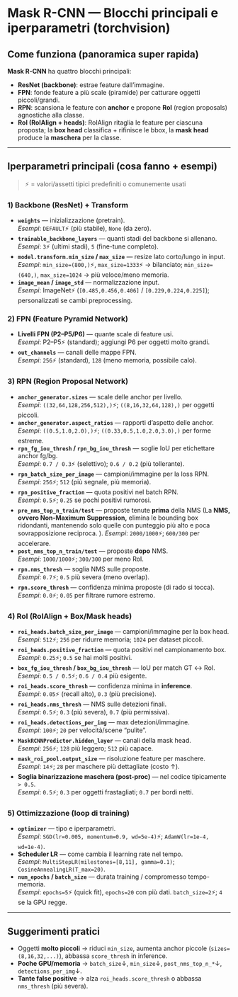 # Mask R-CNN — Blocchi principali e iperparametri (torchvision)

## Come funziona (panoramica super rapida)
**Mask R-CNN** ha quattro blocchi principali:
- **ResNet (backbone)**: estrae feature dall’immagine.
- **FPN**: fonde feature a più scale (piramide) per catturare oggetti piccoli/grandi.
- **RPN**: scansiona le feature con **anchor** e propone **RoI** (region proposals) agnostiche alla classe.
- **RoI (RoIAlign + heads)**: RoIAlign ritaglia le feature per ciascuna proposta; la **box head** classifica + rifinisce le bbox, la **mask head** produce la **maschera** per la classe.

---

## Iperparametri principali (cosa fanno + esempi)
> ⚡ = valori/assetti tipici predefiniti o comunemente usati

### 1) Backbone (ResNet) + Transform
- **`weights`** — inizializzazione (pretrain).  
  *Esempi*: `DEFAULT`⚡ (più stabile), `None` (da zero).
- **`trainable_backbone_layers`** — quanti stadi del backbone si allenano.  
  *Esempi*: `3`⚡ (ultimi stadi), `5` (fine-tune completo).
- **`model.transform.min_size` / `max_size`** — resize lato corto/lungo in input.  
  *Esempi*: `min_size=(800,)`⚡, `max_size=1333`⚡ → bilanciato; `min_size=(640,)`, `max_size=1024` → più veloce/meno memoria.
- **`image_mean` / `image_std`** — normalizzazione input.  
  *Esempi*: ImageNet⚡ (`[0.485,0.456,0.406]` / `[0.229,0.224,0.225]`); personalizzati se cambi preprocessing.

### 2) FPN (Feature Pyramid Network)
- **Livelli FPN (P2–P5/P6)** — quante scale di feature usi.  
  *Esempi*: P2–P5⚡ (standard); aggiungi P6 per oggetti molto grandi.
- **`out_channels`** — canali delle mappe FPN.  
  *Esempi*: `256`⚡ (standard), `128` (meno memoria, possibile calo).

### 3) RPN (Region Proposal Network)
- **`anchor_generator.sizes`** — scale delle anchor per livello.  
  *Esempi*: `((32,64,128,256,512),)`⚡; `((8,16,32,64,128),)` per oggetti piccoli.
- **`anchor_generator.aspect_ratios`** — rapporti d’aspetto delle anchor.  
  *Esempi*: `((0.5,1.0,2.0),)`⚡; `((0.33,0.5,1.0,2.0,3.0),)` per forme estreme.
- **`rpn_fg_iou_thresh` / `rpn_bg_iou_thresh`** — soglie IoU per etichettare anchor fg/bg.  
  *Esempi*: `0.7 / 0.3`⚡ (selettivo); `0.6 / 0.2` (più tollerante).
- **`rpn_batch_size_per_image`** — campioni/immagine per la loss RPN.  
  *Esempi*: `256`⚡; `512` (più segnale, più memoria).
- **`rpn_positive_fraction`** — quota positivi nel batch RPN.  
  *Esempi*: `0.5`⚡; `0.25` se pochi positivi rumorosi.
- **`pre_nms_top_n_train/test`** — proposte tenute **prima** della NMS (La **NMS, ovvero Non-Maximum Suppression,** elimina le bounding box ridondanti, mantenendo solo quelle con punteggio più alto e poca sovrapposizione reciproca.
). 
  *Esempi*: `2000/1000`⚡; `600/300` per accelerare.
- **`post_nms_top_n_train/test`** — proposte **dopo** NMS.  
  *Esempi*: `1000/1000`⚡; `300/300` per meno RoI.
- **`rpn.nms_thresh`** — soglia NMS sulle proposte.  
  *Esempi*: `0.7`⚡; `0.5` più severa (meno overlap).
- **`rpn.score_thresh`** — confidenza minima proposte (di rado si tocca).  
  *Esempi*: `0.0`⚡; `0.05` per filtrare rumore estremo.

### 4) RoI (RoIAlign + Box/Mask heads)
- **`roi_heads.batch_size_per_image`** — campioni/immagine per la box head.  
  *Esempi*: `512`⚡; `256` per ridurre memoria; `1024` per dataset piccoli.
- **`roi_heads.positive_fraction`** — quota positivi nel campionamento box.  
  *Esempi*: `0.25`⚡; `0.5` se hai molti positivi.
- **`box_fg_iou_thresh` / `box_bg_iou_thresh`** — IoU per match GT ↔ RoI.  
  *Esempi*: `0.5 / 0.5`⚡; `0.6 / 0.4` più esigente.
- **`roi_heads.score_thresh`** — confidenza minima in **inference**.  
  *Esempi*: `0.05`⚡ (recall alto), `0.3` (più precisione).
- **`roi_heads.nms_thresh`** — NMS sulle detezioni finali.  
  *Esempi*: `0.5`⚡; `0.3` (più severa), `0.7` (più permissiva).
- **`roi_heads.detections_per_img`** — max detezioni/immagine.  
  *Esempi*: `100`⚡; `20` per velocità/scene “pulite”.
- **`MaskRCNNPredictor.hidden_layer`** — canali della mask head.  
  *Esempi*: `256`⚡; `128` più leggero; `512` più capace.
- **`mask_roi_pool.output_size`** — risoluzione feature per maschere.  
  *Esempi*: `14`⚡; `28` per maschere più dettagliate (costo ↑).
- **Soglia binarizzazione maschera (post-proc)** — nel codice tipicamente `> 0.5`.  
  *Esempi*: `0.5`⚡; `0.3` per oggetti frastagliati; `0.7` per bordi netti.

### 5) Ottimizzazione (loop di training)
- **`optimizer`** — tipo e iperparametri.  
  *Esempi*: `SGD(lr=0.005, momentum=0.9, wd=5e-4)`⚡; `AdamW(lr=1e-4, wd=1e-4)`.
- **Scheduler LR** — come cambia il learning rate nel tempo.  
  *Esempi*: `MultiStepLR(milestones=[8,11], gamma=0.1)`; `CosineAnnealingLR(T_max=20)`.
- **`num_epochs` / `batch_size`** — durata training / compromesso tempo-memoria.  
  *Esempi*: `epochs=5`⚡ (quick fit), `epochs=20` con più dati. `batch_size=2`⚡; `4` se la GPU regge.

---

## Suggerimenti pratici
- Oggetti **molto piccoli** → riduci `min_size`, aumenta anchor piccole (`sizes=(8,16,32,...)`), abbassa `score_thresh` in inference.
- **Poche GPU/memoria** → `batch_size`↓, `min_size`↓, `post_nms_top_n_*`↓, `detections_per_img`↓.
- **Tante false positive** → alza `roi_heads.score_thresh` o abbassa `nms_thresh` (più severa).

